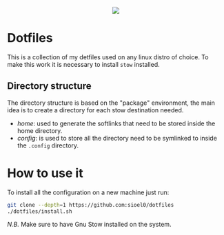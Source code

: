 <p align=center>
  <img src=https://img.shields.io/badge/Linux-FCC624?style=for-the-badge&logo=linux&logoColor=black>
</p>

# Dotfiles

This is a collection of my detfiles used on any linux distro of choice. To
make this work it is necessary to install `stow` installed.

## Directory structure

The directory structure is based on the "package" environment, the main
idea is to create a directory for each stow destination needed.
- *home*: used to generate the softlinks that need to be stored inside the
  home directory.
- *config*: is used to store all the directory need to be symlinked to
  inside the `.config` directory.

# How to use it

To install all the configuration on a new machine just run:
```sh
git clone --depth=1 https://github.com:sioel0/dotfiles
./dotfiles/install.sh
```

*N.B.* Make sure to have Gnu Stow installed on the system.
